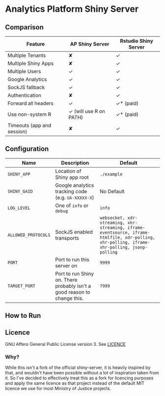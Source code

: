 # Analytics Platform Shiny Server

## Comparison

| **Feature**                | AP Shiny Server        | Rstudio Shiny Server |
| -------------------------- | ---------------------- | -------------------- |
| Multiple Tenants           | ✘                      | ✓                    |
| Multiple Shiny Apps        | ✘                      | ✓                    |
| Multiple Users             | ✓                      | ✓                    |
| Google Analytics           | ✓                      | ✓                    |
| SockJS fallback            | ✓                      | ✓                    |
| Authentication             | ✘                      | ✓                    |
| Forward all headers        | ✓                      | ✓\* (paid)           |
| Use non-system R           | ✓ (will use R on PATH) | ✓\* (paid)           |
| Timeouts (app and session) | ✘                      | ✓                    |

## Configuration

| Name                | Description                                                              | Default                                                                                                                                     |
| ------------------- | ------------------------------------------------------------------------ | ------------------------------------------------------------------------------------------------------------------------------------------- |
| `SHINY_APP`         | Location of Shiny app root                                               | `./example`                                                                                                                                 |
| `SHINY_GAID`        | Google analytics tracking code (e.g. `UA-XXXXX-X`)                       | No Default                                                                                                                                  |
| `LOG_LEVEL`         | One of `info` or `debug`                                                 | `info`                                                                                                                                      |
| `ALLOWED_PROTOCOLS` | SockJS enabled transports                                                | `websocket, xdr-streaming, xhr-streaming, iframe-eventsource, iframe-htmlfile, xdr-polling, xhr-polling, iframe-xhr-polling, jsonp-polling` |
| `PORT`              | Port to run this server on                                               | `9999`                                                                                                                                      |
| `TARGET_PORT`       | Port to run Shiny on. There probably isn't a good reason to change this. | `7999`                                                                                                                                      |

## How to Run

## Licence

GNU Affero General Public License version 3. See [LICENCE](./LICENCE)

### Why?

While this isn't a fork of the official shiny-server, it is heavily inspired by
that, and wouldn't have been possible without a lot of inspiration taken from it.
So I've decided to effectively treat this as a fork for licencing purposes and apply
the same licence as that project instead of the default MIT licence we use for
most Ministry of Justice projects.
